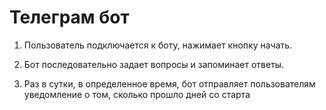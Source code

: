 # Телеграм бот

1. Пользователь подключается к боту, нажимает кнопку начать.

2. Бот последовательно задает вопросы и запоминает ответы.

3. Раз в сутки, в определенное время, бот отправляет пользователям уведомление о том, сколько прошло дней со старта